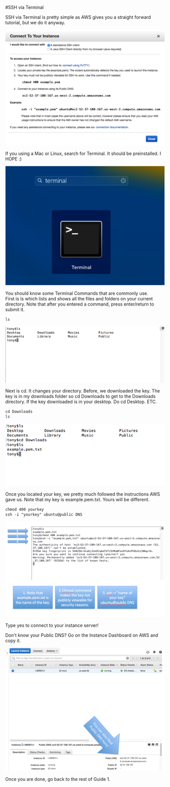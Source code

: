 #SSH via Terminal

SSH via Terminal is pretty simple as AWS gives you a straight forward tutorial, but we do it anyway.

![alt tag](https://github.com/TonyMeiDeveloper/GuideOnTheSide/blob/master/GuidePictures/connect.png)

If you using a Mac or Linux, search for Terminal. It should be preinstalled. I HOPE :)

![alt tag](https://github.com/TonyMeiDeveloper/GuideOnTheSide/blob/master/GuidePictures/terminal1.png)


You should know some Terminal Commands that are commonly use.  
First is ls which lists and shows all the files and folders on your current directory. Note that after you entered a command, press enter/return to submit it. 

```
ls
```


![alt tag](https://github.com/TonyMeiDeveloper/GuideOnTheSide/blob/master/GuidePictures/terminal2.png)


Next is cd. It changes your directory. Before, we downloaded the key. The key is in my downloads folder so cd Downloads to get to the Downloads directory. If the key downloaded is in your desktop. Do cd Desktop. ETC. 

```
cd Downloads
ls
```


![alt tag](https://github.com/TonyMeiDeveloper/GuideOnTheSide/blob/master/GuidePictures/terminal3.png)


Once you located your key, we pretty much followed the instructions AWS gave us. Note that my key is example.pem.txt. Yours will be different. 

```
chmod 400 yourkey
ssh -i "yourkey" ubuntu@public DNS 
```


![alt tag](https://github.com/TonyMeiDeveloper/GuideOnTheSide/blob/master/GuidePictures/terminal4.png)

Type yes to connect to your instance server!


Don't know your Public DNS? Go on the Instance Dashboard on AWS and copy it.


![alt tag](https://github.com/TonyMeiDeveloper/GuideOnTheSide/blob/master/GuidePictures/terminal5.png)


Once you are done, go back to the rest of Guide 1. 



